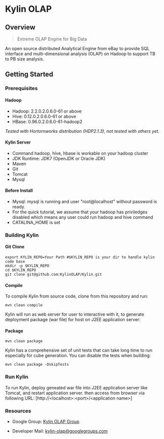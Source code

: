 Kylin OLAP
===========


Overview
------------
> Extreme OLAP Engine for Big Data

An open source distributed Analytical Engine from eBay to provide SQL interface and multi-dimensional analysis (OLAP) on Hadoop to support TB to PB size analysis.


Getting Started 
---------------

### Prerequisites ###

#### Hadoop ####
- Hadoop: 2.2.0.2.0.6.0-61 or above
- Hive: 0.12.0.2.0.6.0-61 or above
- HBase: 0.96.0.2.0.6.0-61-hadoop2


_Tested with Hortornworks distribution (HDP2.1.3), not tested with others yet._

#### Kylin Server ####
- Command hadoop, hive, hbase is workable on your hadoop cluster
- JDK Runtime: JDK7 (OpenJDK or Oracle JDK)
- Maven
- Git
- Tomcat
- Mysql

#### Before Install ####
- Mysql: mysql is running and user "root@localhost" without password is ready.
- For the quick tutorial, we assume that your hadoop has priviledges disabled which means any user could run hadoop and hive command
- CATALINA_HOME is set

### Building Kylin ###

#### Git Clone ####
    export KYLIN_REPO=Your Path #$KYLIN_REPO is your dir to handle kylin code base
    mkdir -p $KYLIN_REPO
    cd $KYLIN_REPO
    git clone git@github.com:KylinOLAP/Kylin.git
   
#### Compile ####
To compile Kylin from source code, clone from this repository and run:

    mvn clean compile

Kylin will run as web server for user to interactive with it, to generate deployment package (war file) for host on J2EE application server:

#### Package ####
    mvn clean package

Kylin has a comprehensive set of unit tests that can take long time to run especially for cube generation. You can disable the tests when building:

    mvn clean package -DskipTests


### Run Kylin ###
To run Kylin, deploy geneated war file into J2EE application server like Tomcat, and restart application server. then access from browser via following URL:
[http://\<localhost>:\<port>/\<application name>]


### Resources ###

* Google Group:  [Kylin OLAP Group](https://groups.google.com/forum/#!forum/kylin-olap)

* Developer Mail: <kylin-olap@googlegroups.com>



